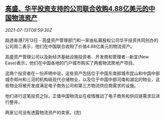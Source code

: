 <!--1626166862000-->
[高盛、华平投资支持的公司联合收购4.88亿美元的中国物流资产](https://cn.reuters.com/article/gs-wp-jv-logistics-assets-0713-idCNKBS2EJ0QR)
------

<div><i>2021-07-13T08:59:30Z</i></div><p>路透香港7月13日 - 高盛资产管理部门和一家由私募股权公司华平投资共同创办的公司周二表示，他们在中国联合收购了价值4.88亿美元的物流资产。</p><p>高盛资产管理公司以及新经济基础设施投资者、开发商和管理者--新宜(New Ease)表示，他们在中国各地的门户城市购买了两套物流房地产项目。</p><p>这两个投资者在一份声明中说，这些资产包括位于中国东南部城市昆山和中国中部城市郑州和三河的机构级现代仓储物业，以及位于中国中部河南和湖北的物业，这些物业将被开发成满足电子商务公司和第三方物流供应商需求的设施。</p><p>他们进行这笔投资之际，正值中国物流业在疫情推动了电子商务和供应链需求后进行整并。</p><p>两家公司没有透露物流资产的卖家。(完)</p>
